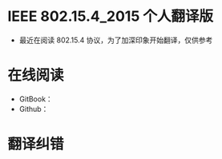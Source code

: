 # IEEE 802.15.4\_2015  个人翻译版

* 最近在阅读 802.15.4 协议，为了加深印象开始翻译，仅供参考

# 在线阅读

* GitBook：
* Github：

# 翻译纠错



